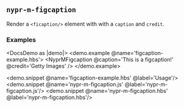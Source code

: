 ## `nypr-m-figcaption`

Render a `<ficaption/>` element with with a `caption` and `credit`.

### Examples
<DocsDemo as |demo|>
  <demo.example @name='figcaption-example.hbs'>
    <NyprMFigcaption
      @caption='This is a figcaption!'
      @credit='Getty Images'
    />
  </demo.example>

  <demo.snippet @name='figcaption-example.hbs' @label='Usage'/>
  <demo.snippet @name='nypr-m-figcaption.js' @label='nypr-m-figcaption.js'/>
  <demo.snippet @name='nypr-m-figcaption.hbs' @label='nypr-m-figcaption.hbs'/>
</DocsDemo>
